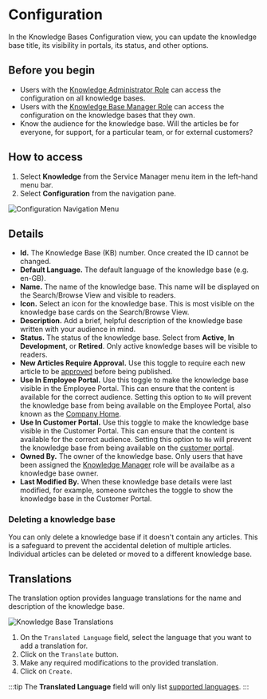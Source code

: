 # Configuration
In the Knowledge Bases Configuration view, you can update the knowledge base title, its visibility in portals, its status, and other options.

## Before you begin
* Users with the [Knowledge Administrator Role](/servicemanager-config/setup/service-manager-roles#knowledge-roles) can access the configuration on all knowledge bases.
* Users with the [Knowledge Base Manager Role](/servicemanager-config/setup/service-manager-roles#knowledge-roles) can access the configuration on the knowledge bases that they own.
* Know the audience for the knowledge base.  Will the articles be for everyone, for support, for a particular team, or for external customers?

## How to access
1. Select **Knowledge** from the Service Manager menu item in the left-hand menu bar.
1. Select **Configuration** from the navigation pane.

![Configuration Navigation Menu](/_books/servicemanager-user-guide/knowledge/images/menu-configuration.png)

## Details
* **Id.** The Knowledge Base (KB) number. Once created the ID cannot be changed.
* **Default Language.** The default language of the knowledge base (e.g. en-GB).
* **Name.** The name of the knowledge base. This name will be displayed on the Search/Browse View and visible to readers.
* **Icon.** Select an icon for the knowledge base. This is most visible on the knowledge base cards on the Search/Browse View.
* **Description.** Add a brief, helpful description of the knowledge base written with your audience in mind.
* **Status.** The status of the knowledge base. Select from **Active**, **In Development**, or **Retired**. Only active knowledge bases will be visible to readers.
* **New Articles Require Approval.** Use this toggle to require each new article to be [approved](/servicemanager-user-guide/knowledge/knowledge-bases/articles/approvals) before being published.
* **Use In Employee Portal.** Use this toggle to make the knowledge base visible in the Employee Portal. This can ensure that the content is available for the correct audience.  Setting this option to `No` will prevent the knowledge base from being available on the Employee Portal, also known as the [Company Home](/esp-user-guide/company-home). 
* **Use In Customer Portal.** Use this toggle to make the knowledge base visible in the Customer Portal. This can ensure that the content is available for the correct audience.  Setting this option to `No` will prevent the knowledge base from being available on the [customer portal](/esp-config/customize/customer-portal/configure-customer-portal).
* **Owned By.** The owner of the knowledge base. Only users that have been assigned the [Knowledge Manager](/servicemanager-config/setup/service-manager-roles#knowledge-roles) role will be availalbe as a knowledge base owner.
* **Last Modified By.** When these knowledge base details were last modified, for example, someone switches the toggle to show the knowledge base in the Customer Portal.

### Deleting a knowledge base
You can only delete a knowledge base if it doesn't contain any articles. This is a safeguard to prevent the accidental deletion of multiple articles. Individual articles can be deleted or moved to a different knowledge base.

## Translations
The translation option provides language translations for the name and description of the knowledge base.  

![Knowledge Base Translations](/_books/servicemanager-user-guide/knowledge/images/knowledge-base-translations.png)

1. On the `Translated Language` field, select the language that you want to add a translation for.
1. Click on the `Translate` button.
1. Make any required modifications to the provided translation.
1. Click on `Create`.

:::tip
The **Translated Language** field will only list [supported languages](/esp-config/localization/supported-languages).
:::